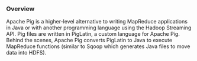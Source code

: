 ### Overview

Apache Pig is a higher-level alternative to writing MapReduce applications in Java or with another programming language 
using the Hadoop Streaming API.  Pig files are written in PigLatin, a custom language for Apache Pig.  Behind the 
scenes, Apache Pig converts PigLatin to Java to execute MapReduce functions (similar to Sqoop which generates Java 
files to move data into HDFS).